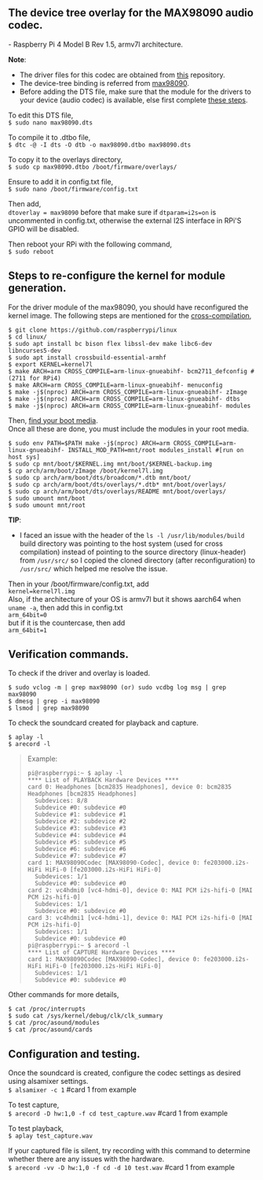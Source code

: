 ## The device tree overlay for the MAX98090 audio codec.
\- Raspberry Pi 4 Model B Rev 1.5, armv7l architecture.

**Note**: 
* The driver files for this codec are obtained from [this](https://github.com/raspberrypi/linux/blob/rpi-6.6.y/sound/soc/codecs/max98090.c) repository.
* The device-tree binding is referred from [max98090](https://github.com/raspberrypi/linux/blob/rpi-6.6.y/Documentation/devicetree/bindings/sound/maxim%2Cmax98090.yaml).
* Before adding the DTS file, make sure that the module for the drivers to your device (audio codec) is available, else first complete [these steps](#Steps-to-re-configure-the-kernel-for-module-generation).

To edit this DTS file,<br>
 ```$ sudo nano max98090.dts```<br>
 
To compile it to .dtbo file,<br>
 ```$ dtc -@ -I dts -O dtb -o max98090.dtbo max98090.dts```<br>
 
To copy it to the overlays directory,<br>
 ```$ sudo cp max98090.dtbo /boot/firmware/overlays/```<br>
 
Ensure to add it in config.txt file,<br>
 ```$ sudo nano /boot/firmware/config.txt```<br>
 
Then add,<br>
 ```dtoverlay = max98090``` before that make sure if ```dtparam=i2s=on``` is uncommented in config.txt, otherwise the external I2S interface in RPi'S GPIO will be disabled.<br>
 
Then reboot your RPi with the following command,<br>
 ```$ sudo reboot```


## Steps to re-configure the kernel for module generation.
For the driver module of the max98090, you should have reconfigured the kernel image. The following steps are mentioned for the [cross-compilation](https://www.raspberrypi.com/documentation/computers/linux_kernel.html#cross-compile-the-kernel),<br>
```
$ git clone https://github.com/raspberrypi/linux
$ cd linux/
$ sudo apt install bc bison flex libssl-dev make libc6-dev libncurses5-dev
$ sudo apt install crossbuild-essential-armhf
$ export KERNEL=kernel7l
$ make ARCH=arm CROSS_COMPILE=arm-linux-gnueabihf- bcm2711_defconfig #(2711 for RPi4)
$ make ARCH=arm CROSS_COMPILE=arm-linux-gnueabihf- menuconfig
$ make -j$(nproc) ARCH=arm CROSS_COMPILE=arm-linux-gnueabihf- zImage
$ make -j$(nproc) ARCH=arm CROSS_COMPILE=arm-linux-gnueabihf- dtbs
$ make -j$(nproc) ARCH=arm CROSS_COMPILE=arm-linux-gnueabihf- modules
```
Then, [find your boot media](https://www.raspberrypi.com/documentation/computers/linux_kernel.html#find-your-boot-media).<br>
Once all these are done, you must include the modules in your root media.<br>
```
$ sudo env PATH=$PATH make -j$(nproc) ARCH=arm CROSS_COMPILE=arm-linux-gnueabihf- INSTALL_MOD_PATH=mnt/root modules_install #[run on host sys]
$ sudo cp mnt/boot/$KERNEL.img mnt/boot/$KERNEL-backup.img 
$ cp arch/arm/boot/zImage /boot/kernel7l.img
$ sudo cp arch/arm/boot/dts/broadcom/*.dtb mnt/boot/
$ sudo cp arch/arm/boot/dts/overlays/*.dtb* mnt/boot/overlays/
$ sudo cp arch/arm/boot/dts/overlays/README mnt/boot/overlays/
$ sudo umount mnt/boot
$ sudo umount mnt/root
```
**TIP**: 
- I faced an issue with the header of the `ls -l /usr/lib/modules/build` build directory was pointing to the host system (used for cross compilation) instead of pointing to the source directory (linux-header) from `/usr/src/` so I copied the cloned directory (after reconfiguration) to `/usr/src/` which helped me resolve the issue.<br>

Then in your /boot/firmware/config.txt, add<br>
```kernel=kernel7l.img```<br>
Also, if the architecture of your OS is armv7l but it shows aarch64 when `uname -a`, then add this in config.txt<br>
```arm_64bit=0```<br>
but if it is the countercase, then add<br>
```arm_64bit=1```<br>


## Verification commands.
To check if the driver and overlay is loaded.
```
$ sudo vclog -m | grep max98090 (or) sudo vcdbg log msg | grep max98090
$ dmesg | grep -i max98090
$ lsmod | grep max98090
```
To check the soundcard created for playback and capture.
```
$ aplay -l
$ arecord -l
```
> Example:
> ```
> pi@raspberrypi:~ $ aplay -l
> **** List of PLAYBACK Hardware Devices ****
> card 0: Headphones [bcm2835 Headphones], device 0: bcm2835 Headphones [bcm2835 Headphones]
>   Subdevices: 8/8
>   Subdevice #0: subdevice #0
>   Subdevice #1: subdevice #1
>   Subdevice #2: subdevice #2
>   Subdevice #3: subdevice #3
>   Subdevice #4: subdevice #4
>   Subdevice #5: subdevice #5
>   Subdevice #6: subdevice #6
>   Subdevice #7: subdevice #7
> card 1: MAX98090Codec [MAX98090-Codec], device 0: fe203000.i2s-HiFi HiFi-0 [fe203000.i2s-HiFi HiFi-0]
>   Subdevices: 1/1
>   Subdevice #0: subdevice #0
> card 2: vc4hdmi0 [vc4-hdmi-0], device 0: MAI PCM i2s-hifi-0 [MAI PCM i2s-hifi-0]
>   Subdevices: 1/1
>   Subdevice #0: subdevice #0
> card 3: vc4hdmi1 [vc4-hdmi-1], device 0: MAI PCM i2s-hifi-0 [MAI PCM i2s-hifi-0]
>   Subdevices: 1/1
>   Subdevice #0: subdevice #0
> pi@raspberrypi:~ $ arecord -l
> **** List of CAPTURE Hardware Devices ****
> card 1: MAX98090Codec [MAX98090-Codec], device 0: fe203000.i2s-HiFi HiFi-0 [fe203000.i2s-HiFi HiFi-0]
>   Subdevices: 1/1
>   Subdevice #0: subdevice #0
> ```
Other commands for more details,
```
$ cat /proc/interrupts
$ sudo cat /sys/kernel/debug/clk/clk_summary
$ cat /proc/asound/modules
$ cat /proc/asound/cards
```


## Configuration and testing.
Once the soundcard is created, configure the codec settings as desired using alsamixer settings.<br>
```$ alsamixer -c 1``` #card 1 from example<be>

To test capture,<br>
```$ arecord -D hw:1,0 -f cd test_capture.wav``` #card 1 from example<be>

To test playback,<br>
```$ aplay test_capture.wav```<br>

If your captured file is silent, try recording with this command to determine whether there are any issues with the hardware.<br>
```$ arecord -vv -D hw:1,0 -f cd -d 10 test.wav``` #card 1 from example<br>
